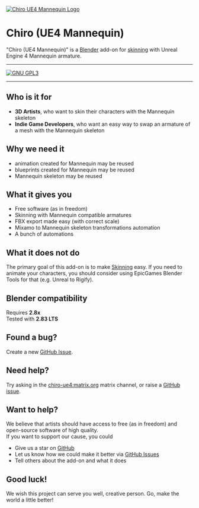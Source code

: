 [![Chiro UE4 Mannequin Logo](./img/logo.png)](index.md)

# Chiro (UE4 Mannequin)

"Chiro (UE4 Mannequin)" is a [Blender](https://www.blender.org/) add-on
for [skinning](https://docs.blender.org/manual/en/latest/animation/armatures/skinning/introduction.html)
with Unreal Engine 4 Mannequin armature.

--- 

[![GNU GPL3](https://img.shields.io/badge/license-GPL3-blue.svg?style=for-the-badge&logo=blender)]()

---


## Who is it for

 - **3D Artists**, who want to skin their characters with the Mannequin skeleton
 - **Indie Game Developers**, who want an easy way to swap an armature of a mesh with the Mannequin skeleton


## Why we need it

 - animation created for Mannequin may be reused
 - blueprints created for Mannequin may be reused
 - Mannequin skeleton may be reused


## What it gives you

 - Free software (as in freedom)
 - Skinning with Mannequin compatible armatures
 - FBX export made easy (with correct scale)
 - Mixamo to Mannequin skeleton transformations automation
 - A bunch of automations


## What it does not do

The primary goal of this add-on is to make
[Skinning](https://docs.blender.org/manual/en/latest/animation/armatures/skinning/introduction.html) easy.
If you need to animate your characters, you should consider using EpicGames Blender Tools for that (e.g. Unreal to Rigify).


## Blender compatibility

Requires **2.8x**  
Tested with **2.83 LTS**


## Found a bug?

Create a new [GitHub Issue](https://github.com/vespero-group/chiro-ue4/issues).


## Need help?

Try asking in the [chiro-ue4:matrix.org](https://matrix.to/#/!pfBEGiBXAHTOGcAwwq:matrix.org?via=matrix.org) matrix channel, or raise a [GitHub issue](https://github.com/vespero-group/chiro-ue4/issues).


## Want to help?

We believe that artists should have access to free (as in freedom) and open-source software of high quality.  
If you want to support our cause, you could

  - Give us a star on [GitHub](https://github.com/vespero-group/chiro-ue4)
  - Let us know how we could make it better via [GitHub Issues](https://github.com/vespero-group/chiro-ue4/issues)
  - Tell others about the add-on and what it does


## Good luck!

We wish this project can serve you well, creative person. Go, make the world a little better!
